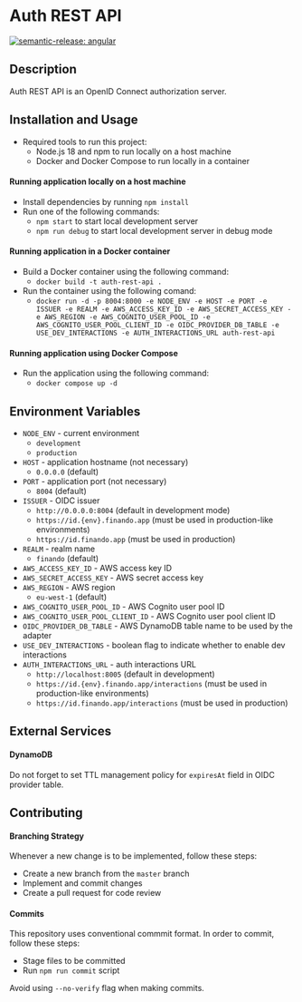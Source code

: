 # Auth REST API

[![semantic-release: angular](https://img.shields.io/badge/semantic--release-angular-e10079?logo=semantic-release)](https://github.com/semantic-release/semantic-release)

## Description

Auth REST API is an OpenID Connect authorization server.

## Installation and Usage

- Required tools to run this project:
  - Node.js 18 and npm to run locally on a host machine
  - Docker and Docker Compose to run locally in a container

#### Running application locally on a host machine

- Install dependencies by running `npm install`
- Run one of the following commands:
  - `npm start` to start local development server
  - `npm run debug` to start local development server in debug mode

#### Running application in a Docker container

- Build a Docker container using the following command:
  - `docker build -t auth-rest-api .`
- Run the container using the following comand:
  - `docker run -d -p 8004:8000 -e NODE_ENV -e HOST -e PORT -e ISSUER -e REALM -e AWS_ACCESS_KEY_ID -e AWS_SECRET_ACCESS_KEY -e AWS_REGION -e AWS_COGNITO_USER_POOL_ID -e AWS_COGNITO_USER_POOL_CLIENT_ID -e OIDC_PROVIDER_DB_TABLE -e USE_DEV_INTERACTIONS -e AUTH_INTERACTIONS_URL auth-rest-api`

#### Running application using Docker Compose

- Run the application using the following command:
  - `docker compose up -d`

## Environment Variables

- `NODE_ENV` - current environment
  - `development`
  - `production`
- `HOST` - application hostname (not necessary)
  - `0.0.0.0` (default)
- `PORT` - application port (not necessary)
  - `8004` (default)
- `ISSUER` - OIDC issuer
  - `http://0.0.0.0:8004` (default in development mode)
  - `https://id.{env}.finando.app` (must be used in production-like environments)
  - `https://id.finando.app` (must be used in production)
- `REALM` - realm name
  - `finando` (default)
- `AWS_ACCESS_KEY_ID` - AWS access key ID
- `AWS_SECRET_ACCESS_KEY` - AWS secret access key
- `AWS_REGION` - AWS region
  - `eu-west-1` (default)
- `AWS_COGNITO_USER_POOL_ID` - AWS Cognito user pool ID
- `AWS_COGNITO_USER_POOL_CLIENT_ID` - AWS Cognito user pool client ID
- `OIDC_PROVIDER_DB_TABLE` - AWS DynamoDB table name to be used by the adapter
- `USE_DEV_INTERACTIONS` - boolean flag to indicate whether to enable dev interactions
- `AUTH_INTERACTIONS_URL` - auth interactions URL
  - `http://localhost:8005` (default in development)
  - `https://id.{env}.finando.app/interactions` (must be used in production-like environments)
  - `https://id.finando.app/interactions` (must be used in production)

## External Services

#### DynamoDB

Do not forget to set TTL management policy for `expiresAt` field in OIDC provider table.

## Contributing

#### Branching Strategy

Whenever a new change is to be implemented, follow these steps:
  - Create a new branch from the `master` branch
  - Implement and commit changes
  - Create a pull request for code review

#### Commits

This repository uses conventional commmit format. In order to commit, follow these steps:
  - Stage files to be committed
  - Run `npm run commit` script

Avoid using `--no-verify` flag when making commits.
